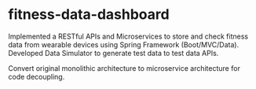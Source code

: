 # fitness-data-dashboard

Implemented a RESTful APIs and Microservices to store and check fitness data from wearable devices using Spring Framework (Boot/MVC/Data). Developed Data Simulator to generate test data to test data APIs.

Convert original monolithic architecture to microservice architecture for code decoupling.
